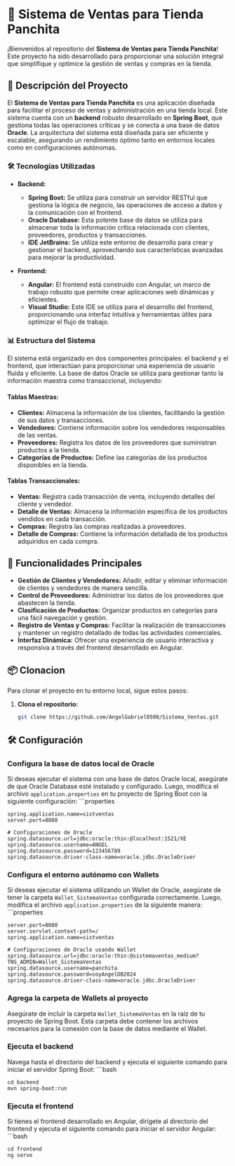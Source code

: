 # 🏪 Sistema de Ventas para Tienda Panchita

¡Bienvenidos al repositorio del **Sistema de Ventas para Tienda Panchita**! Este proyecto ha sido desarrollado para proporcionar una solución integral que simplifique y optimice la gestión de ventas y compras en la tienda.

## 🌟 Descripción del Proyecto

El **Sistema de Ventas para Tienda Panchita** es una aplicación diseñada para facilitar el proceso de ventas y administración en una tienda local. Este sistema cuenta con un **backend** robusto desarrollado en **Spring Boot**, que gestiona todas las operaciones críticas y se conecta a una base de datos **Oracle**. La arquitectura del sistema está diseñada para ser eficiente y escalable, asegurando un rendimiento óptimo tanto en entornos locales como en configuraciones autónomas.

### 🛠️ Tecnologías Utilizadas

- **Backend:**
  - **Spring Boot:** Se utiliza para construir un servidor RESTful que gestiona la lógica de negocio, las operaciones de acceso a datos y la comunicación con el frontend.
  - **Oracle Database:** Esta potente base de datos se utiliza para almacenar toda la información crítica relacionada con clientes, proveedores, productos y transacciones.
  - **IDE JetBrains:** Se utiliza este entorno de desarrollo para crear y gestionar el backend, aprovechando sus características avanzadas para mejorar la productividad.

- **Frontend:**
  - **Angular:** El frontend está construido con Angular, un marco de trabajo robusto que permite crear aplicaciones web dinámicas y eficientes.
  - **Visual Studio:** Este IDE se utiliza para el desarrollo del frontend, proporcionando una interfaz intuitiva y herramientas útiles para optimizar el flujo de trabajo.

### 📊 Estructura del Sistema

El sistema está organizado en dos componentes principales: el backend y el frontend, que interactúan para proporcionar una experiencia de usuario fluida y eficiente. La base de datos Oracle se utiliza para gestionar tanto la información maestra como transaccional, incluyendo:

#### Tablas Maestras:
- **Clientes:** Almacena la información de los clientes, facilitando la gestión de sus datos y transacciones.
- **Vendedores:** Contiene información sobre los vendedores responsables de las ventas.
- **Proveedores:** Registra los datos de los proveedores que suministran productos a la tienda.
- **Categorías de Productos:** Define las categorías de los productos disponibles en la tienda.

#### Tablas Transaccionales:
- **Ventas:** Registra cada transacción de venta, incluyendo detalles del cliente y vendedor.
- **Detalle de Ventas:** Almacena la información específica de los productos vendidos en cada transacción.
- **Compras:** Registra las compras realizadas a proveedores.
- **Detalle de Compras:** Contiene la información detallada de los productos adquiridos en cada compra.

## 🚀 Funcionalidades Principales

- **Gestión de Clientes y Vendedores:** Añadir, editar y eliminar información de clientes y vendedores de manera sencilla.
- **Control de Proveedores:** Administrar los datos de los proveedores que abastecen la tienda.
- **Clasificación de Productos:** Organizar productos en categorías para una fácil navegación y gestión.
- **Registro de Ventas y Compras:** Facilitar la realización de transacciones y mantener un registro detallado de todas las actividades comerciales.
- **Interfaz Dinámica:** Ofrecer una experiencia de usuario interactiva y responsiva a través del frontend desarrollado en Angular.

## 📦 Clonacion

Para clonar el proyecto en tu entorno local, sigue estos pasos:

1. **Clona el repositorio:**
   ```bash
   git clone https://github.com/AngelGabriel0508/Sistema_Ventas.git

## 🛠️ Configuración

### Configura la base de datos local de Oracle

Si deseas ejecutar el sistema con una base de datos Oracle local, asegúrate de que Oracle Database esté instalado y configurado. Luego, modifica el archivo `application.properties` en tu proyecto de Spring Boot con la siguiente configuración:
    ```properties
    
    spring.application.name=sistventas
    server.port=8080

    # Configuraciones de Oracle
    spring.datasource.url=jdbc:oracle:thin:@localhost:1521/XE
    spring.datasource.username=ANGEL
    spring.datasource.password=123456789
    spring.datasource.driver-class-name=oracle.jdbc.OracleDriver
    
### Configura el entorno autónomo con Wallets

Si deseas ejecutar el sistema utilizando un Wallet de Oracle, asegúrate de tener la carpeta `Wallet_SistemaVentas` configurada correctamente. Luego, modifica el archivo `application.properties` de la siguiente manera:
    ```properties
    
    server.port=8080
    server.servlet.context-path=/
    spring.application.name=sistventas

    # Configuraciones de Oracle usando Wallet
    spring.datasource.url=jdbc:oracle:thin:@sistemaventas_medium?TNS_ADMIN=Wallet_SistemaVentas
    spring.datasource.username=panchita
    spring.datasource.password=soyAngelDB2024
    spring.datasource.driver-class-name=oracle.jdbc.OracleDriver

### Agrega la carpeta de Wallets al proyecto

Asegúrate de incluir la carpeta `Wallet_SistemaVentas` en la raíz de tu proyecto de Spring Boot. Esta carpeta debe contener los archivos necesarios para la conexión con la base de datos mediante el Wallet.

### Ejecuta el backend

Navega hasta el directorio del backend y ejecuta el siguiente comando para iniciar el servidor Spring Boot:
    ```bash
    
    cd backend
    mvn spring-boot:run

### Ejecuta el frontend

Si tienes el frontend desarrollado en Angular, dirígete al directorio del frontend y ejecuta el siguiente comando para iniciar el servidor Angular:
    ```bash
    
    cd frontend
    ng serve

